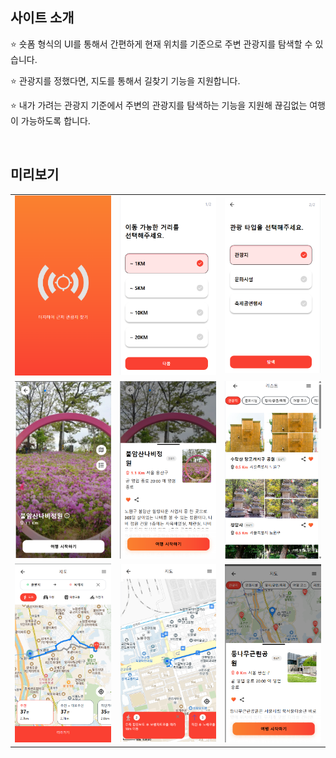 ## 사이트 소개

⭐ 숏폼 형식의 UI를 통해서 간편하게 현재 위치를 기준으로 주변 관광지를 탐색할 수 있습니다.

⭐ 관광지를 정했다면, 지도를 통해서 길찾기 기능을 지원합니다.

⭐ 내가 가려는 관광지 기준에서 주변의 관광지를 탐색하는 기능을 지원해 끊김없는 여행이 가능하도록 합니다.

<br>

## 미리보기

|                                         |                                         |                                         |
| :-------------------------------------: | :-------------------------------------: | :-------------------------------------: |
| <img src="./image/a7.png" width="250"/> | <img src="./image/a8.png" width="250"/> | <img src="./image/a9.png" width="250"/> |
| <img src="./image/a1.png" width="250"/> | <img src="./image/a2.png" width="250"/> | <img src="./image/a3.png" width="250"/> |
| <img src="./image/a4.png" width="250"/> | <img src="./image/a5.png" width="250"/> | <img src="./image/a6.png" width="250"/> |
